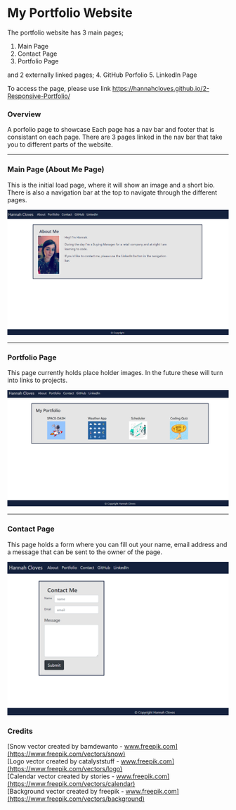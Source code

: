 My Portfolio Website
=====================

The portfolio website has 3 main pages;
1. Main Page
2. Contact Page
3. Portfolio Page

and 2 externally linked pages;
4. GitHub Porfolio
5. LinkedIn Page

To access the page, please use link https://hannahcloves.github.io/2-Responsive-Portfolio/

### Overview
A porfolio page to showcase 
Each page has a nav bar and footer that is consistant on each page. There are 3 pages linked in the nav bar that take you to different parts of the website.

*******************************************************

### Main Page (About Me Page)
This is the initial load page, where it will show an image and a short bio. There is also a navigation bar at the top to navigate through the different pages.

![About Me Page](/Assets/AboutMePage.PNG)

*******************************************************

### Portfolio Page
This page currently holds place holder images. In the future these will turn into links to projects.

![Portfolio Page](/Assets/PortfolioPage.PNG)

*******************************************************

### Contact Page
This page holds a form where you can fill out your name, email address and a message that can be sent to the owner of the page.

![Contact Page](/Assets/ContactPage.PNG)


### Credits

[Snow vector created by bamdewanto - www.freepik.com](https://www.freepik.com/vectors/snow)      
[Logo vector created by catalyststuff - www.freepik.com](https://www.freepik.com/vectors/logo)        
[Calendar vector created by stories - www.freepik.com](https://www.freepik.com/vectors/calendar)          
[Background vector created by freepik - www.freepik.com](https://www.freepik.com/vectors/background)          